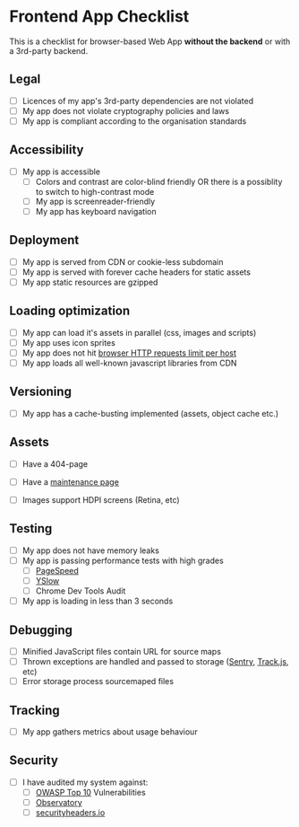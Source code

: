 # Frontend App Checklist

This is a checklist for browser-based Web App **without the backend** or with a 3rd-party backend.

## Legal

 - [ ] Licences of my app's 3rd-party dependencies are not violated
 - [ ] My app does not violate cryptography policies and laws  
 - [ ] My app is compliant according to the organisation standards

## Accessibility
 
 - [ ] My app is accessible
    - [ ] Colors and contrast are color-blind friendly OR there is a possiblity to switch to high-contrast mode
    - [ ] My app is screenreader-friendly
    - [ ] My app has keyboard navigation

## Deployment

 - [ ] My app is served from CDN or cookie-less subdomain
 - [ ] My app is served with forever cache headers for static assets
 - [ ] My app static resources are gzipped

## Loading optimization

 - [ ] My app can load it's assets in parallel (css, images and scripts)
 - [ ] My app uses icon sprites
 - [ ] My app does not hit [browser HTTP requests limit per host](http://stackoverflow.com/questions/985431/max-parallel-http-connections-in-a-browser)
 - [ ] My app loads all well-known javascript libraries from CDN

## Versioning

 - [ ] My app has a cache-busting implemented (assets, object cache etc.)

## Assets

 - [ ] Have a 404-page
 - [ ] Have a [maintenance page](https://www.smashingmagazine.com/2009/06/effective-maintenance-pages-examples-and-best-practices/)
 - [ ] Images support HDPI screens (Retina, etc)


## Testing

 - [ ] My app does not have memory leaks
 - [ ] My app is passing performance tests with high grades
    - [ ] [PageSpeed](https://developers.google.com/speed/pagespeed/) 
    - [ ] [YSlow](http://yslow.org/)
    - [ ] Chrome Dev Tools Audit
 - [ ] My app is loading in less than 3 seconds

## Debugging

 - [ ] Minified JavaScript files contain URL for source maps
 - [ ] Thrown exceptions are handled and passed to storage ([Sentry](https://sentry.io/), [Track.js](https://trackjs.com/), etc)
 - [ ] Error storage process sourcemaped files

## Tracking

 - [ ] My app gathers metrics about usage behaviour

## Security
 - [ ] I have audited my system against:
    - [ ] [OWASP Top 10](https://www.owasp.org/index.php/OWASP_Top_Ten_Cheat_Sheet) Vulnerabilities
    - [ ] [Observatory](https://observatory.mozilla.org/)
    - [ ] [securityheaders.io](https://securityheaders.io/)
